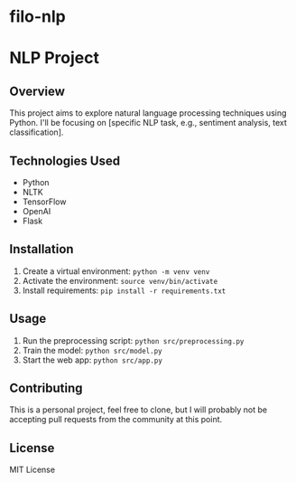 # filo-nlp

# NLP Project

## Overview

This project aims to explore natural language processing techniques using Python. I'll be focusing on [specific NLP task, e.g., sentiment analysis, text classification].

## Technologies Used

* Python
* NLTK
* TensorFlow
* OpenAI
* Flask


## Installation

1. Create a virtual environment: `python -m venv venv`
2. Activate the environment: `source venv/bin/activate`
3. Install requirements: `pip install -r requirements.txt`   


## Usage

1. Run the preprocessing script: `python src/preprocessing.py`
2. Train the model: `python src/model.py`
3. Start the web app: `python src/app.py`

## Contributing

This is a personal project, feel free to clone, but I will probably not be accepting pull requests from the community at this point.

## License

MIT License

